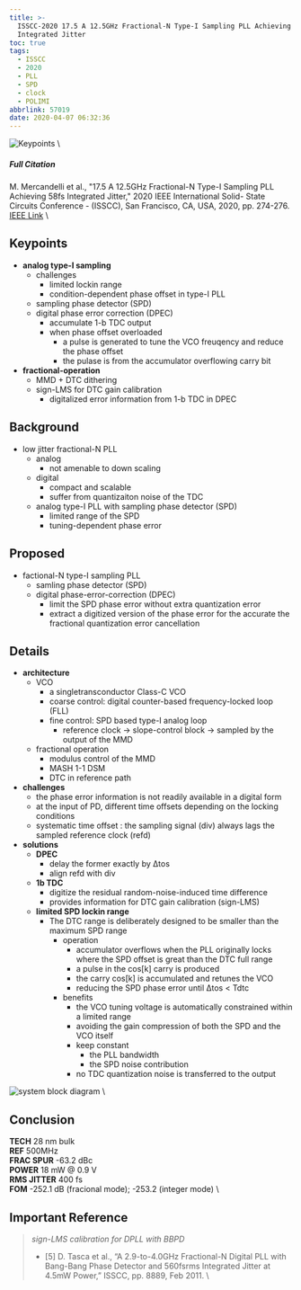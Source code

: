 ```yaml
---
title: >-
  ISSCC-2020 17.5 A 12.5GHz Fractional-N Type-I Sampling PLL Achieving 58fs
  Integrated Jitter
toc: true
tags:
  - ISSCC
  - 2020
  - PLL
  - SPD
  - clock
  - POLIMI
abbrlink: 57019
date: 2020-04-07 06:32:36
---
```


![Keypoints](https://img.mubu.com/document_image/c038d607-e5ef-46c3-ab2e-5796e9358759-216525.jpg) \

##### Full Citation

M. Mercandelli et al., "17.5 A 12.5GHz Fractional-N Type-I Sampling PLL Achieving 58fs Integrated Jitter," 2020 IEEE International Solid- State Circuits Conference - (ISSCC), San Francisco, CA, USA, 2020, pp. 274-276. \
[IEEE Link](https://ieeexplore.ieee.org/document/9063135) \

## Keypoints

- **analog type-I sampling**
  - challenges
    - limited lockin range
    - condition-dependent phase offset in type-I PLL
  - sampling phase detector (SPD)
  - digital phase error correction (DPEC)
    - accumulate 1-b TDC output
    - when phase offset overloaded
      - a pulse is generated to tune the VCO freuqency and reduce the phase offset
      - the pulase is from the accumulator overflowing carry bit
- **fractional-operation**
  - MMD + DTC dithering
  - sign-LMS for DTC gain calibration
    - digitalized error information from 1-b TDC in DPEC

## Background

- low jitter fractional-N PLL
  - analog
    - not amenable to down scaling
  - digital
    - compact and scalable
    - suffer from quantizaiton noise of the TDC
  - analog type-I PLL with sampling phase detector (SPD)
    - limited range of the SPD
    - tuning-dependent phase error

## Proposed

- factional-N type-I sampling PLL
  - samling phase detector (SPD)
  - digital phase-error-correction (DPEC)
    - limit the SPD phase error without extra quantization error
    - extract a digitized version of the phase error for the accurate the fractional quantization error cancellation

## Details

- **architecture**
  - VCO
    - a singletransconductor Class-C VCO
    - coarse control: digital counter-based frequency-locked loop (FLL)
    - fine control: SPD based type-I analog loop
      - reference clock → slope-control block → sampled by the output of the MMD
  - fractional operation
    - modulus control of the MMD
    - MASH 1-1 DSM
    - DTC in reference path
- **challenges**
  - the phase error information is not readily available in a digital form
  - at the input of PD, different time offsets depending on the locking conditions
  - systematic time offset : the sampling signal (div) always lags the sampled reference clock (refd)
- **solutions**
  - **DPEC**
    - delay the former exactly by Δtos
    - align refd with div
  - **1b TDC**
    - digitize the residual random-noise-induced time difference
    - provides information for DTC gain calibration (sign-LMS)
  - **limited SPD lockin range**
    - The DTC range is deliberately designed to be smaller than the maximum SPD range
      - operation
        - accumulator overflows when the PLL originally locks where the SPD offset is great than the DTC full range
        - a pulse in the cos[k] carry is produced
        - the carry cos[k] is accumulated and retunes the VCO
        - reducing the SPD phase error until Δtos < Tdtc
      - benefits
        - the VCO tuning voltage is automatically constrained within a limited range
        - avoiding the gain compression of both the SPD and the VCO itself
        - keep constant
          - the PLL bandwidth
          - the SPD noise contribution
        - no TDC quantization noise is transferred to the output

![system block diagram](https://img.mubu.com/document_image/66f006d8-db55-4c01-ba16-335ed6befb70-216525.jpg) \

## Conclusion

**TECH** 28 nm bulk \
**REF** 500MHz \
**FRAC SPUR** -63.2 dBc \
**POWER** 18 mW @ 0.9 V \
**RMS JITTER** 400 fs \
**FOM** -252.1 dB (fracional mode); -253.2 (integer mode) \

## Important Reference

> *sign-LMS calibration for DPLL with BBPD*
>
> - [5] D. Tasca et al., “A 2.9-to-4.0GHz Fractional-N Digital PLL with Bang-Bang Phase Detector and 560fsrms Integrated Jitter at 4.5mW Power,” ISSCC, pp. 8889, Feb 2011. \

